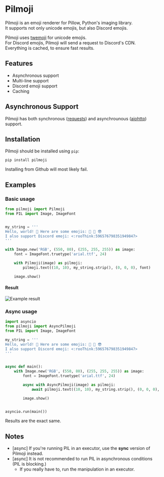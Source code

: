 # Pilmoji
Pilmoji is an emoji renderer for Pillow, Python's imaging library.  
It supports not only unicode emojis, but also Discord emojis.

Pilmoji uses [twemoji](https://github.com/twitter/twemoji) for unicode emojis.  
For Discord emojis, Pilmoji will send a request to Discord's CDN.  
Everything is cached, to ensure fast results.  

## Features
- Asynchronous support
- Multi-line support
- Discord emoji support
- Caching

## Asynchronous Support
Pilmoji has both synchronous ([requests](https://pypi.org/project/requests/))
and asynchrounous ([aiohttp](https://pypi.org/project/aiohttp/)) support.  

## Installation
Pilmoji should be installed using `pip`:
``` 
pip install pilmoji
```
Installing from Github will most likely fail.

## Examples
### Basic usage
```py 
from pilmoji import Pilmoji
from PIL import Image, ImageFont


my_string = '''
Hello, world! 👋 Here are some emojis: 🎨 🌊 😎
I also support Discord emoji: <:rooThink:596576798351949847>
'''

with Image.new('RGB', (550, 80), (255, 255, 255)) as image:
    font = ImageFont.truetype('arial.ttf', 24)

    with Pilmoji(image) as pilmoji:
        pilmoji.text((10, 10), my_string.strip(), (0, 0, 0), font)

    image.show()
```
#### Result
![Example result](https://jay.has-no-bra.in/f/j4iEcc.png)
### Async usage
```py
import asyncio
from pilmoji import AsyncPilmoji
from PIL import Image, ImageFont

my_string = '''
Hello, world! 👋 Here are some emojis: 🎨 🌊 😎
I also support Discord emoji: <:rooThink:596576798351949847>
'''


async def main():
    with Image.new('RGB', (550, 80), (255, 255, 255)) as image:
        font = ImageFont.truetype('arial.ttf', 24)

        async with AsyncPilmoji(image) as pilmoji:
            await pilmoji.text((10, 10), my_string.strip(), (0, 0, 0), font)

        image.show()


asyncio.run(main())
```
Results are the exact same.
## Notes
- [async] If you're running PIL in an executor, use the **sync** version of Pilmoji instead.
- [async] It is not recommended to run PIL in asynchronous conditions (PIL is blocking.)
    - If you really have to, run the manipulation in an executor.
